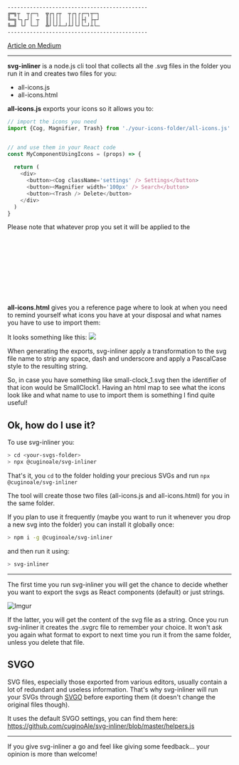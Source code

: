 
```
--------------------------------------------
╔═╗┬  ┬┌─┐  ╦┌┐┌┬  ┬┌┐┌┌─┐┬─┐
╚═╗└┐┌┘│ ┬  ║││││  ││││├┤ ├┬┘  
╚═╝ └┘ └─┘  ╩┘└┘┴─┘┴┘└┘└─┘┴└─    
--------------------------------------------
```

[Article on Medium](https://medium.com/@alessio.carnevale/going-in-line-with-svgs-an-mpn-solution-ccdad08734a3)

---

**svg-inliner** is a node.js cli tool that collects all the .svg files in the folder you run it in and creates two files for you:

- all-icons.js
- all-icons.html

**all-icons.js** exports your icons so it allows you to:
```js
// import the icons you need
import {Cog, Magnifier, Trash} from './your-icons-folder/all-icons.js'


// and use them in your React code
const MyComponentUsingIcons = (props) => {
  
  return (
    <div>
      <button><Cog className='settings' /> Settings</button>
      <button><Magnifier width='100px' /> Search</button>
      <button><Trash /> Delete</button>      
    </div>
  )
}
```
Please note that whatever prop you set it will be applied to the <svg> tag. That means you can set a custom className or any other attribute <svg> supports.

**all-icons.html** gives you a reference page where to look at when you need to remind yourself what icons you have at your disposal and what names you have to use to import them:

It looks something like this:
![](https://imgur.com/Kl5wrk6.png)

When generating the exports, svg-inliner apply a transformation to the svg file name to strip any space, dash and underscore and apply a PascalCase style to the resulting string.

So, in case you have something like small-clock_1.svg then the identifier of that icon would be SmallClock1.
Having an html map to see what the icons look like and what name to use to import them is something I find quite useful!

## Ok, how do I use it?
To use svg-inliner you:

```bash
> cd <your-svgs-folder>
> npx @cuginoale/svg-inliner
```


That's it, you `cd` to the folder holding your precious SVGs and run `npx @cuginoale/svg-inliner`

The tool will create those two files (all-icons.js and all-icons.html) for you in the same folder.

If you plan to use it frequently (maybe you want to run it whenever you drop a new svg into the folder) you can install it globally once:
```bash
> npm i -g @cuginoale/svg-inliner
```

and then run it using:
```bash
> svg-inliner
```

---

The first time you run svg-inliner you will get the chance to decide whether you want to export the svgs as React components (default) or just strings.

![Imgur](https://imgur.com/0IsuQFk.png)

If the latter, you will get the content of the svg file as a string.
Once you run svg-inliner it creates the .svgrc file to remember your choice. It won't ask you again what format to export to next time you run it from the same folder, unless you delete that file.


## SVGO

SVG files, especially those exported from various editors, usually contain a lot of redundant and useless information.
That's why svg-inliner will run your SVGs through [SVGO](https://github.com/svg/svgo) before exporting them (it doesn't change the original files though).

It uses the default SVGO settings, you can find them here:
https://github.com/cuginoAle/svg-inliner/blob/master/helpers.js


---

If you give svg-inliner a go and feel like giving some feedback… your opinion is more than welcome!
